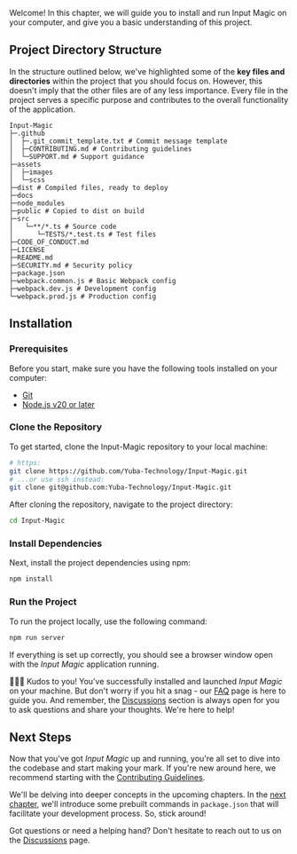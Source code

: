 Welcome! In this chapter, we will guide you to install and run Input Magic on your computer, and give you a basic understanding of this project.

## Project Directory Structure

In the structure outlined below, we've highlighted some of the **key files and directories** within the project that you should focus on. However, this doesn't imply that the other files are of any less importance. Every file in the project serves a specific purpose and contributes to the overall functionality of the application.

```
Input-Magic
├─.github
│  ├─.git_commit_template.txt # Commit message template
│  ├─CONTRIBUTING.md # Contributing guidelines
│  └─SUPPORT.md # Support guidance
├─assets
│  ├─images
│  └─scss
├─dist # Compiled files, ready to deploy
├─docs
├─node_modules
├─public # Copied to dist on build
├─src
│   └─**/*.ts # Source code
│      └─TESTS/*.test.ts # Test files
├─CODE_OF_CONDUCT.md
├─LICENSE
├─README.md
├─SECURITY.md # Security policy
├─package.json
├─webpack.common.js # Basic Webpack config
├─webpack.dev.js # Development config
└─webpack.prod.js # Production config
```

## Installation

### Prerequisites

Before you start, make sure you have the following tools installed on your computer:

- [Git](https://git-scm.com/)
- [Node.js v20 or later](https://nodejs.org/)

### Clone the Repository

To get started, clone the Input-Magic repository to your local machine:

```sh
# https:
git clone https://github.com/Yuba-Technology/Input-Magic.git
# ...or use ssh instead:
git clone git@github.com:Yuba-Technology/Input-Magic.git
```

After cloning the repository, navigate to the project directory:

```sh
cd Input-Magic
```

### Install Dependencies

Next, install the project dependencies using npm:

```sh
npm install
```

### Run the Project

To run the project locally, use the following command:

```sh
npm run server
```

If everything is set up correctly, you should see a browser window open with the _Input Magic_ application running.

🥳👏👏 Kudos to you! You've successfully installed and launched _Input Magic_ on your machine. But don't worry if you hit a snag - our [FAQ](https://github.com/Yuba-Technology/Input-Magic/wiki/FAQ) page is here to guide you. And remember, the [Discussions](https://github.com/Yuba-Technology/Input-Magic/discussions) section is always open for you to ask questions and share your thoughts. We're here to help!

## Next Steps

Now that you've got _Input Magic_ up and running, you're all set to dive into the codebase and start making your mark. If you're new around here, we recommend starting with the [Contributing Guidelines](https://github.com/Yuba-Technology/Input-Magic/blob/main/.github/CONTRIBUTING.md).

We'll be delving into deeper concepts in the upcoming chapters. In the [next chapter](https://github.com/Yuba-Technology/Input-Magic/wiki/Prebuilt-Commands), we'll introduce some prebuilt commands in `package.json` that will facilitate your development process. So, stick around!

Got questions or need a helping hand? Don't hesitate to reach out to us on the [Discussions](https://github.com/Yuba-Technology/Input-Magic/discussions) page.
